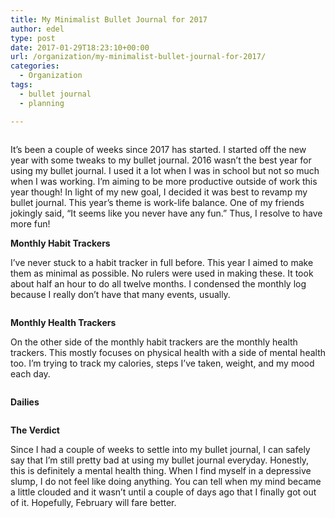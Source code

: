 ```yaml
---
title: My Minimalist Bullet Journal for 2017
author: edel
type: post
date: 2017-01-29T18:23:10+00:00
url: /organization/my-minimalist-bullet-journal-for-2017/
categories:
  - Organization
tags:
  - bullet journal
  - planning

---
```

<img data-attachment-id="158" data-permalink="http://edelgrace.me/blog/organization/my-minimalist-bullet-journal-for-2017/attachment/bujo-cover/" data-orig-file="https://i1.wp.com/edelgrace.me/blog/wp-content/uploads/2017/01/bujo-cover.jpg?fit=600%2C539" data-orig-size="600,539" data-comments-opened="1" data-image-meta="{&quot;aperture&quot;:&quot;2.4&quot;,&quot;credit&quot;:&quot;&quot;,&quot;camera&quot;:&quot;LG-K210&quot;,&quot;caption&quot;:&quot;&quot;,&quot;created_timestamp&quot;:&quot;1485701140&quot;,&quot;copyright&quot;:&quot;&quot;,&quot;focal_length&quot;:&quot;3.18&quot;,&quot;iso&quot;:&quot;350&quot;,&quot;shutter_speed&quot;:&quot;0.083333333333333&quot;,&quot;title&quot;:&quot;&quot;,&quot;orientation&quot;:&quot;1&quot;}" data-image-title="bujo-cover" data-image-description="" data-medium-file="https://i1.wp.com/edelgrace.me/blog/wp-content/uploads/2017/01/bujo-cover.jpg?fit=300%2C270" data-large-file="https://i1.wp.com/edelgrace.me/blog/wp-content/uploads/2017/01/bujo-cover.jpg?fit=600%2C539" src="https://i1.wp.com/edelgrace.me/blog/wp-content/uploads/2017/01/bujo-cover.jpg?resize=600%2C539" alt="" class="alignnone size-full wp-image-158" srcset="https://i1.wp.com/edelgrace.me/blog/wp-content/uploads/2017/01/bujo-cover.jpg?w=600 600w, https://i1.wp.com/edelgrace.me/blog/wp-content/uploads/2017/01/bujo-cover.jpg?resize=300%2C270 300w" sizes="(max-width: 600px) 100vw, 600px" data-recalc-dims="1" />

It&#8217;s been a couple of weeks since 2017 has started. I started off the new year with some tweaks to my bullet journal. 2016 wasn&#8217;t the best year for using my bullet journal. I used it a lot when I was in school but not so much when I was working. I&#8217;m aiming to be more productive outside of work this year though! In light of my new goal, I decided it was best to revamp my bullet journal. This year&#8217;s theme is work-life balance. One of my friends jokingly said, &#8220;It seems like you never have any fun.&#8221; Thus, I resolve to have more fun!

**Monthly Habit Trackers**

I&#8217;ve never stuck to a habit tracker in full before. This year I aimed to make them as minimal as possible. No rulers were used in making these. It took about half an hour to do all twelve months. I condensed the monthly log because I really don&#8217;t have that many events, usually.

<!-- IMAGE -->

<img data-attachment-id="159" data-permalink="http://edelgrace.me/blog/organization/my-minimalist-bullet-journal-for-2017/attachment/bujo-habit-tracker/" data-orig-file="https://i0.wp.com/edelgrace.me/blog/wp-content/uploads/2017/01/bujo-habit-tracker.jpg?fit=600%2C1067" data-orig-size="600,1067" data-comments-opened="1" data-image-meta="{&quot;aperture&quot;:&quot;2.4&quot;,&quot;credit&quot;:&quot;&quot;,&quot;camera&quot;:&quot;LG-K210&quot;,&quot;caption&quot;:&quot;&quot;,&quot;created_timestamp&quot;:&quot;1485703897&quot;,&quot;copyright&quot;:&quot;&quot;,&quot;focal_length&quot;:&quot;3.18&quot;,&quot;iso&quot;:&quot;150&quot;,&quot;shutter_speed&quot;:&quot;0.033333333333333&quot;,&quot;title&quot;:&quot;&quot;,&quot;orientation&quot;:&quot;1&quot;}" data-image-title="bujo-habit-tracker" data-image-description="" data-medium-file="https://i0.wp.com/edelgrace.me/blog/wp-content/uploads/2017/01/bujo-habit-tracker.jpg?fit=169%2C300" data-large-file="https://i0.wp.com/edelgrace.me/blog/wp-content/uploads/2017/01/bujo-habit-tracker.jpg?fit=576%2C1024" src="https://i0.wp.com/edelgrace.me/blog/wp-content/uploads/2017/01/bujo-habit-tracker.jpg?resize=600%2C1067" alt="" class="alignnone size-full wp-image-159" srcset="https://i0.wp.com/edelgrace.me/blog/wp-content/uploads/2017/01/bujo-habit-tracker.jpg?w=600 600w, https://i0.wp.com/edelgrace.me/blog/wp-content/uploads/2017/01/bujo-habit-tracker.jpg?resize=169%2C300 169w, https://i0.wp.com/edelgrace.me/blog/wp-content/uploads/2017/01/bujo-habit-tracker.jpg?resize=576%2C1024 576w" sizes="(max-width: 600px) 100vw, 600px" data-recalc-dims="1" />

**Monthly Health Trackers**

On the other side of the monthly habit trackers are the monthly health trackers. This mostly focuses on physical health with a side of mental health too. I&#8217;m trying to track my calories, steps I&#8217;ve taken, weight, and my mood each day.

<!-- IMAGE -->

<img data-attachment-id="160" data-permalink="http://edelgrace.me/blog/organization/my-minimalist-bullet-journal-for-2017/attachment/bujo-health-tracker/" data-orig-file="https://i2.wp.com/edelgrace.me/blog/wp-content/uploads/2017/01/bujo-health-tracker.jpg?fit=600%2C864" data-orig-size="600,864" data-comments-opened="1" data-image-meta="{&quot;aperture&quot;:&quot;2.4&quot;,&quot;credit&quot;:&quot;&quot;,&quot;camera&quot;:&quot;LG-K210&quot;,&quot;caption&quot;:&quot;&quot;,&quot;created_timestamp&quot;:&quot;1485701238&quot;,&quot;copyright&quot;:&quot;&quot;,&quot;focal_length&quot;:&quot;3.18&quot;,&quot;iso&quot;:&quot;150&quot;,&quot;shutter_speed&quot;:&quot;0.041666666666667&quot;,&quot;title&quot;:&quot;&quot;,&quot;orientation&quot;:&quot;1&quot;}" data-image-title="bujo-health-tracker" data-image-description="" data-medium-file="https://i2.wp.com/edelgrace.me/blog/wp-content/uploads/2017/01/bujo-health-tracker.jpg?fit=208%2C300" data-large-file="https://i2.wp.com/edelgrace.me/blog/wp-content/uploads/2017/01/bujo-health-tracker.jpg?fit=600%2C864" src="https://i2.wp.com/edelgrace.me/blog/wp-content/uploads/2017/01/bujo-health-tracker.jpg?resize=600%2C864" alt="" class="alignnone size-full wp-image-160" srcset="https://i2.wp.com/edelgrace.me/blog/wp-content/uploads/2017/01/bujo-health-tracker.jpg?w=600 600w, https://i2.wp.com/edelgrace.me/blog/wp-content/uploads/2017/01/bujo-health-tracker.jpg?resize=208%2C300 208w" sizes="(max-width: 600px) 100vw, 600px" data-recalc-dims="1" />

**Dailies**

<img data-attachment-id="163" data-permalink="http://edelgrace.me/blog/organization/my-minimalist-bullet-journal-for-2017/attachment/bujo-first/" data-orig-file="https://i0.wp.com/edelgrace.me/blog/wp-content/uploads/2017/01/bujo-first.jpg?fit=600%2C338" data-orig-size="600,338" data-comments-opened="1" data-image-meta="{&quot;aperture&quot;:&quot;2.4&quot;,&quot;credit&quot;:&quot;&quot;,&quot;camera&quot;:&quot;LG-K210&quot;,&quot;caption&quot;:&quot;&quot;,&quot;created_timestamp&quot;:&quot;1485701211&quot;,&quot;copyright&quot;:&quot;&quot;,&quot;focal_length&quot;:&quot;3.18&quot;,&quot;iso&quot;:&quot;150&quot;,&quot;shutter_speed&quot;:&quot;0.05&quot;,&quot;title&quot;:&quot;&quot;,&quot;orientation&quot;:&quot;1&quot;}" data-image-title="bujo-first" data-image-description="" data-medium-file="https://i0.wp.com/edelgrace.me/blog/wp-content/uploads/2017/01/bujo-first.jpg?fit=300%2C169" data-large-file="https://i0.wp.com/edelgrace.me/blog/wp-content/uploads/2017/01/bujo-first.jpg?fit=600%2C338" src="https://i0.wp.com/edelgrace.me/blog/wp-content/uploads/2017/01/bujo-first.jpg?resize=600%2C338" alt="" class="alignnone size-full wp-image-163" srcset="https://i0.wp.com/edelgrace.me/blog/wp-content/uploads/2017/01/bujo-first.jpg?w=600 600w, https://i0.wp.com/edelgrace.me/blog/wp-content/uploads/2017/01/bujo-first.jpg?resize=300%2C169 300w" sizes="(max-width: 600px) 100vw, 600px" data-recalc-dims="1" />

**The Verdict**

Since I had a couple of weeks to settle into my bullet journal, I can safely say that I&#8217;m still pretty bad at using my bullet journal everyday. Honestly, this is definitely a mental health thing. When I find myself in a depressive slump, I do not feel like doing anything. You can tell when my mind became a little clouded and it wasn&#8217;t until a couple of days ago that I finally got out of it. Hopefully, February will fare better.